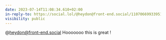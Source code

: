 ```yaml
---
date: 2023-07-14T11:08:34.610+02:00
in-reply-to: https://social.lol/@heydon@front-end.social/110706699339516210
visibility: public
---
```


@heydon@front-end.social Hooooooo this is <blink>great</blink> !
